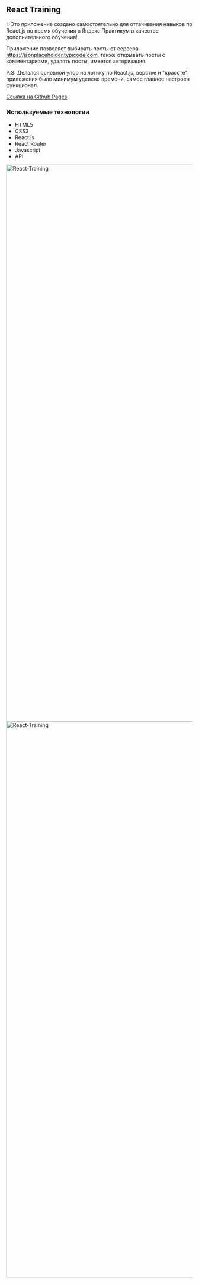 ## React Training

✨Это приложение создано самостоятельно для оттачивания навыков по React.js во время
обучения в Яндекс Практикум в качестве дополнительного обучения!

Приложение позволяет выбирать посты от сервера https://jsonplaceholder.typicode.com, также открывать посты с комментариями, удалять посты, имеется авторизация.

P.S: Делался основной упор на логику по React.js, верстке и "красоте" приложения было минимум уделено времени, самое главное настроен функционал.

[Ссылка на Github Pages](https://mikhailyandex.github.io/react-training)

### Используемые технологии
* HTML5
* CSS3
* React.js
* React Router
* Javascript
* API

<img width="1503" alt="React-Training" src="https://user-images.githubusercontent.com/114576286/224528960-e2d4d221-9ff5-4c08-84f7-4b502e3e56b3.png">

<img width="1503" alt="React-Training" src="https://user-images.githubusercontent.com/114576286/224528933-50f56095-0dfe-4673-a7f9-c25b2b1aeae0.png">
